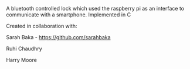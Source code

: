 A bluetooth controlled lock which used the raspberry pi as an interface to communicate with a smartphone. Implemented in C

Created in collaboration with:

Sarah Baka - https://github.com/sarahbaka

Ruhi Chaudhry

Harry Moore


